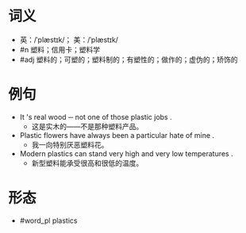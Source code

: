 # 词义
- 英：/ˈplæstɪk/； 美：/ˈplæstɪk/
- #n 塑料；信用卡；塑料学
- #adj 塑料的；可塑的；塑料制的；有塑性的；做作的；虚伪的；矫饰的
# 例句
- It 's real wood ─ not one of those plastic jobs .
	- 这是实木的——不是那种塑料产品。
- Plastic flowers have always been a particular hate of mine .
	- 我一向特别厌恶塑料花。
- Modern plastics can stand very high and very low temperatures .
	- 新型塑料能承受很高和很低的温度。
# 形态
- #word_pl plastics

